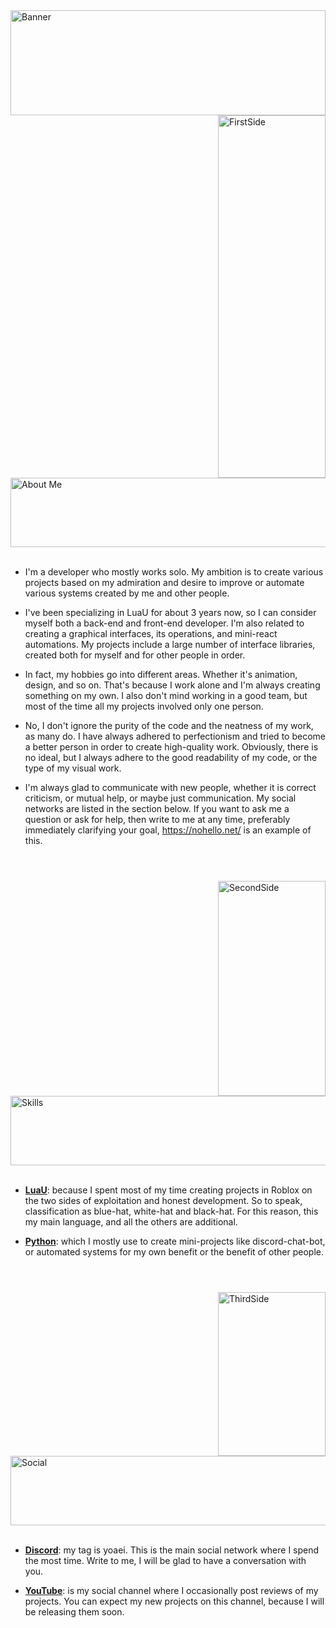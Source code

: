 <img width="100%" height="168" alt="Banner" src="https://github.com/user-attachments/assets/b85d24bf-038c-40f5-99ec-bb12de502a34" />
<div>

<img width="172" height="580" alt="FirstSide" src="https://github.com/user-attachments/assets/62bb4205-45d2-45c5-bdd5-42bd5284500a" align=right />
<img width="650" height="111" alt="About Me" src="https://github.com/user-attachments/assets/bd829de0-a468-4b5c-9bea-0f629c9b4414" />
<br/>
<br/>

- I'm a developer who mostly works solo. My ambition is to create various projects based on my admiration and desire to improve or automate various systems created by me and other people.
  
- I've been specializing in LuaU for about 3 years now, so I can consider myself both a back-end and front-end developer. I'm also related to creating a graphical interfaces, its operations, and mini-react automations. My projects include a large number of interface libraries, created both for myself and for other people in order.

- In fact, my hobbies go into different areas. Whether it's animation, design, and so on. That's because I work alone and I'm always creating something on my own. I also don't mind working in a good team, but most of the time all my projects involved only one person.

- No, I don't ignore the purity of the code and the neatness of my work, as many do. I have always adhered to perfectionism and tried to become a better person in order to create high-quality work. Obviously, there is no ideal, but I always adhere to the good readability of my code, or the type of my visual work.

- I'm always glad to communicate with new people, whether it is correct criticism, or mutual help, or maybe just communication. My social networks are listed in the section below. If you want to ask me a question or ask for help, then write to me at any time, preferably immediately clarifying your goal, https://nohello.net/ is an example of this.

#

<br/>

<img width="172" height="344" alt="SecondSide" src="https://github.com/user-attachments/assets/8520ccf8-4925-4342-b330-2ff3062624c6" align=right />
<img width="650" height="111" alt="Skills" src="https://github.com/user-attachments/assets/d57ac8c7-634d-4825-bb52-0a6ddbc58df8" />

<br/>
<br/>

- **[LuaU](https://create.roblox.com/docs/luau)**: because I spent most of my time creating projects in Roblox on the two sides of exploitation and honest development. So to speak, classification as blue-hat, white-hat and black-hat. For this reason, this my main language, and all the others are additional.

- **[Python](https://www.python.org/)**: which I mostly use to create mini-projects like discord-chat-bot, or automated systems for my own benefit or the benefit of other people.

#

<br/>

<img width="172" height="262" alt="ThirdSide" src="https://github.com/user-attachments/assets/7d19ea22-8021-4be7-ac69-4c54ec84b921" align=right />
<img width="650" height="111" alt="Social" src="https://github.com/user-attachments/assets/f795b497-3cf1-410f-b4ac-5ecd13fcdf38" />

<br/>
<br/>

- **[Discord](https://discord.com/users/928879618428108850)**: my tag is yoaei. This is the main social network where I spend the most time. Write to me, I will be glad to have a conversation with you.

- **[YouTube](https://www.youtube.com/@yoaeii)**: is my social channel where I occasionally post reviews of my projects. You can expect my new projects on this channel, because I will be releasing them soon.

